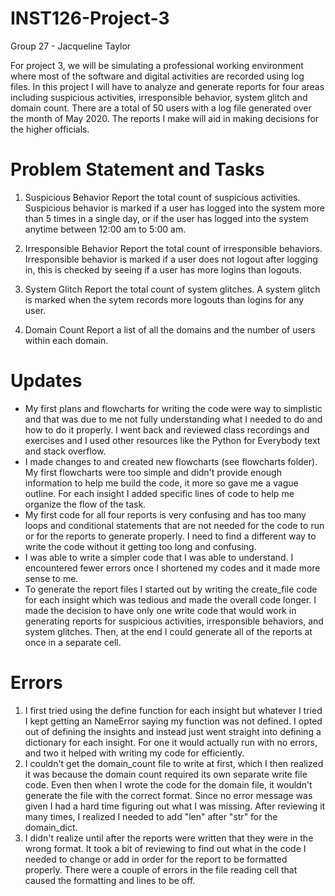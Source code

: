 # INST126-Project-3

Group 27 - Jacqueline Taylor

For project 3, we will be simulating a professional working environment where most of the software and digital activities are recorded using log files. In this project I will have to analyze and generate reports for four areas including suspicious activities, irresponsible behavior, system glitch and domain count. There are a total of 50 users with a log file generated over the month of May 2020. The reports I make will aid in making decisions for the higher officials.  

# Problem Statement and Tasks

1. Suspicious Behavior
Report the total count of suspicious activities. Suspicious behavior is marked if a user has logged into the system more than 5 times in a single day, or if the user has logged into the system anytime between 12:00 am to 5:00 am. 

2. Irresponsible Behavior
Report the total count of irresponsible behaviors. Irresponsible behavior is marked if a user does not logout after logging in, this is checked by seeing if a user has more logins than logouts.

3. System Glitch
Report the total count of system glitches. A system glitch is marked when the sytem records more logouts than logins for any user. 

4. Domain Count
Report a list of all the domains and the number of users within each domain.

# Updates
- My first plans and flowcharts for writing the code were way to simplistic and that was due to me not fully understanding what I needed to do and how to do it properly. I went back and reviewed class recordings and exercises and I used other resources like the Python for Everybody text and stack overflow.
- I made changes to and created new flowcharts (see flowcharts folder). My first flowcharts were too simple and didn't provide enough information to help me build the code, it more so gave me a vague outline. For each insight I added specific lines of code to help me organize the flow of the task.
- My first code for all four reports is very confusing and has too many loops and conditional statements that are not needed for the code to run or for the reports to generate properly. I need to find a different way to write the code without it getting too long and confusing.
- I was able to write a simpler code that I was able to understand. I encountered fewer errors once I shortened my codes and it made more sense to me.
- To generate the report files I started out by writing the create_file code for each insight which was tedious and made the overall code longer. I made the decision to have only one write code that would work in generating reports for suspicious activities, irresponsible behaviors, and system glitches. Then, at the end I could generate all of the reports at once in a separate cell.
   
# Errors
1. I first tried using the define function for each insight but whatever I tried I kept getting an NameError saying my function was not defined. I opted out of defining the insights and instead just went straight into defining a dictionary for each insight. For one it would actually run with no errors, and two it helped with writing my code for efficiently.
2. I couldn't get the domain_count file to write at first, which I then realized it was because the domain count required its own separate write file code. Even then when I wrote the code for the domain file, it wouldn't generate the file with the correct format. Since no error message was given I had a hard time figuring out what I was missing. After reviewing it many times, I realized I needed to add "len" after "str" for the domain_dict. 
3. I didn't realize until after the reports were written that they were in the wrong format. It took a bit of reviewing to find out what in the code I needed to change or add in order for the report to be formatted properly. There were a couple of errors in the file reading cell that caused the formatting and lines to be off.
